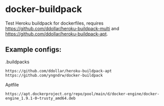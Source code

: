 # docker-buildpack

Test Heroku buildpack for dockerfiles, requires https://github.com/ddollar/heroku-buildpack-multi and https://github.com/ddollar/heroku-buildpack-apt.

## Example configs:
.buildpacks
```
https://github.com/ddollar/heroku-buildpack-apt
https://github.com/yngndrw/docker-buildpack
```

Aptfile
```
https://apt.dockerproject.org/repo/pool/main/d/docker-engine/docker-engine_1.9.1-0~trusty_amd64.deb
```
